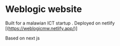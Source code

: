 # Weblogic website
Built for a malawian ICT startup .
Deployed on netlify [(https://weblogicmw.netlify.app/)]

Based on next js


